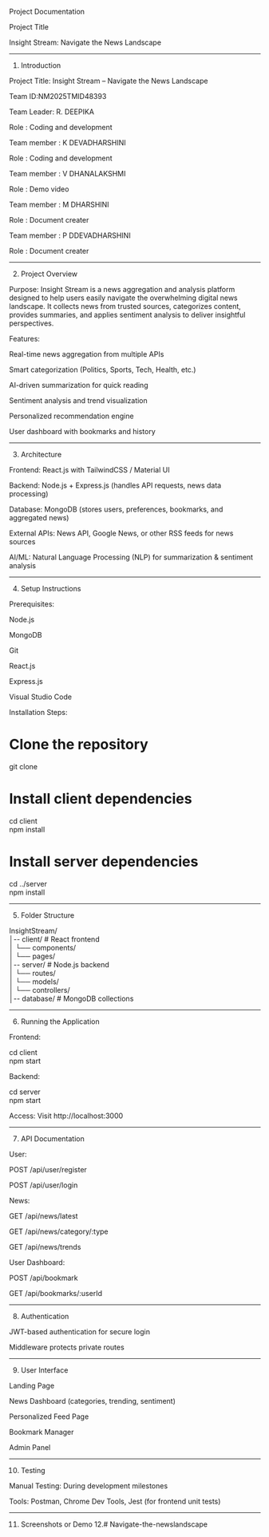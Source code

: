 Project Documentation

Project Title

Insight Stream: Navigate the News Landscape


---

1. Introduction

Project Title: Insight Stream – Navigate the News Landscape

Team ID:NM2025TMID48393

Team Leader: R. DEEPIKA

Role       : Coding and development

Team member : K DEVADHARSHINI

Role        : Coding and development

Team member : V DHANALAKSHMI

Role        : Demo video

Team member : M DHARSHINI

Role        : Document creater

Team member : P DDEVADHARSHINI

Role        : Document creater




---

2. Project Overview

Purpose:
Insight Stream is a news aggregation and analysis platform designed to help users easily navigate the overwhelming digital news landscape. It collects news from trusted sources, categorizes content, provides summaries, and applies sentiment analysis to deliver insightful perspectives.

Features:

Real-time news aggregation from multiple APIs

Smart categorization (Politics, Sports, Tech, Health, etc.)

AI-driven summarization for quick reading

Sentiment analysis and trend visualization

Personalized recommendation engine

User dashboard with bookmarks and history




---

3. Architecture

Frontend: React.js with TailwindCSS / Material UI

Backend: Node.js + Express.js (handles API requests, news data processing)

Database: MongoDB (stores users, preferences, bookmarks, and aggregated news)

External APIs: News API, Google News, or other RSS feeds for news sources

AI/ML: Natural Language Processing (NLP) for summarization & sentiment analysis



---

4. Setup Instructions

Prerequisites:

Node.js

MongoDB

Git

React.js

Express.js

Visual Studio Code


Installation Steps:

# Clone the repository
git clone <repo-link>  

# Install client dependencies
cd client  
npm install  

# Install server dependencies
cd ../server  
npm install



---

5. Folder Structure

InsightStream/  
│-- client/        # React frontend  
│   └── components/  
│   └── pages/  
│-- server/        # Node.js backend  
│   └── routes/  
│   └── models/  
│   └── controllers/  
│-- database/      # MongoDB collections


---

6. Running the Application

Frontend:

cd client  
npm start

Backend:

cd server  
npm start

Access: Visit http://localhost:3000



---

7. API Documentation

User:

POST /api/user/register

POST /api/user/login


News:

GET /api/news/latest

GET /api/news/category/:type

GET /api/news/trends


User Dashboard:

POST /api/bookmark

GET /api/bookmarks/:userId




---

8. Authentication

JWT-based authentication for secure login

Middleware protects private routes



---

9. User Interface

Landing Page

News Dashboard (categories, trending, sentiment)

Personalized Feed Page

Bookmark Manager

Admin Panel



---

10. Testing

Manual Testing: During development milestones

Tools: Postman, Chrome Dev Tools, Jest (for frontend unit tests)



---

11. Screenshots or Demo
12.# Navigate-the-newslandscape
